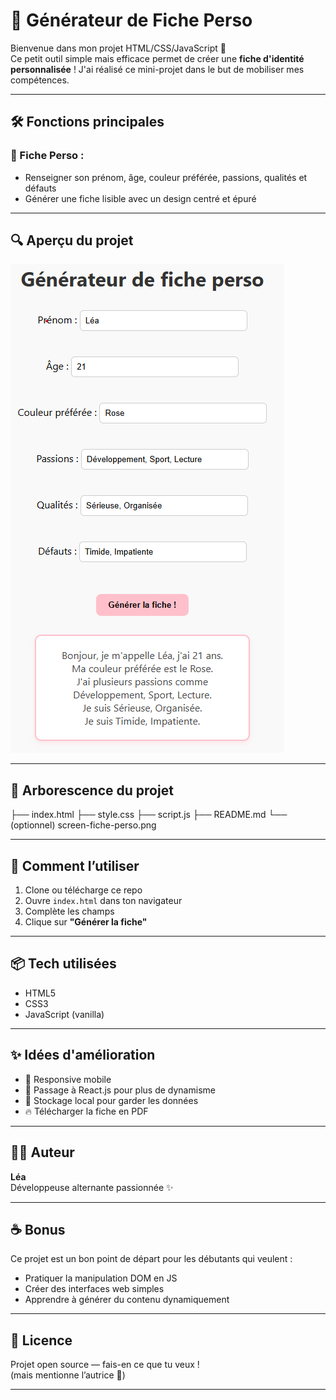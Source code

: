 # 📄 Générateur de Fiche Perso 

Bienvenue dans mon projet HTML/CSS/JavaScript 🎉  
Ce petit outil simple mais efficace permet de créer une **fiche d'identité personnalisée** !
J'ai réalisé ce mini-projet dans le but de mobiliser mes compétences.

---

## 🛠️ Fonctions principales

### 🎨 Fiche Perso :
- Renseigner son prénom, âge, couleur préférée, passions, qualités et défauts
- Générer une fiche lisible avec un design centré et épuré

---

## 🔍 Aperçu du projet

![aperçu fiche développeur](./screen-fiche-perso.png)  

---

## 📁 Arborescence du projet

├── index.html
├── style.css
├── script.js
├── README.md
└── (optionnel) screen-fiche-perso.png


---

## 🚀 Comment l’utiliser

1. Clone ou télécharge ce repo  
2. Ouvre `index.html` dans ton navigateur  
3. Complète les champs  
4. Clique sur **"Générer la fiche"**  

---

## 📦 Tech utilisées

- HTML5
- CSS3
- JavaScript (vanilla)

---

## ✨ Idées d'amélioration

- 📱 Responsive mobile
- 🧩 Passage à React.js pour plus de dynamisme
- 🔐 Stockage local pour garder les données
- 🔥 Télécharger la fiche en PDF

---

## 👩‍💻 Auteur

**Léa**  
Développeuse alternante passionnée ✨  

---

## ☕ Bonus

Ce projet est un bon point de départ pour les débutants qui veulent :
- Pratiquer la manipulation DOM en JS
- Créer des interfaces web simples
- Apprendre à générer du contenu dynamiquement

---

## 📄 Licence

Projet open source — fais-en ce que tu veux !  
(mais mentionne l’autrice 🌟)

---


